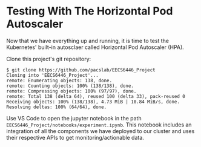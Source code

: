 # Testing With The Horizontal Pod Autoscaler

Now that we have everything up and running, it is time to test the
Kubernetes' built-in autosclaer called Horizontal Pod Autoscaler (HPA).


Clone this project's git repository:

```console
$ git clone https://github.com/pacslab/EECS6446_Project
Cloning into 'EECS6446_Project'...
remote: Enumerating objects: 138, done.
remote: Counting objects: 100% (138/138), done.
remote: Compressing objects: 100% (97/97), done.
remote: Total 138 (delta 64), reused 100 (delta 33), pack-reused 0
Receiving objects: 100% (138/138), 4.73 MiB | 10.84 MiB/s, done.
Resolving deltas: 100% (64/64), done.
```

Use VS Code to open the jupyter notebook in the path `EECS6446_Project/notebooks/experiment.ipynb`.
This notebook includes an integration of all the components we have deployed
to our cluster and uses their respective APIs to get monitoring/actionable data.


